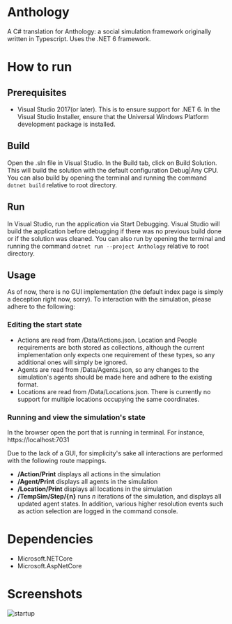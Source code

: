# Anthology
A C# translation for Anthology: a social simulation framework originally written in Typescript. Uses the .NET 6 framework.

# How to run
## Prerequisites
- Visual Studio 2017(or later). This is to ensure support for .NET 6. In the Visual Studio Installer, ensure that the Universal Windows Platform development package is installed.

## Build
Open the .sln file in Visual Studio. In the Build tab, click on Build Solution.
This will build the solution with the default configuration Debug|Any CPU.
You can also build by opening the terminal and running the command ``` dotnet build ``` relative to root directory. 

## Run
In Visual Studio, run the application via Start Debugging. Visual Studio will build the application before debugging
if there was no previous build done or if the solution was cleaned. You can also run by opening the terminal and running the command ``` dotnet run --project Anthology ``` relative to root directory. 

## Usage
As of now, there is no GUI implementation (the default index page is simply a deception right now, sorry). To interaction with the simulation, please adhere to the following:

### Editing the start state
- Actions are read from /Data/Actions.json. Location and People requirements are both stored as collections, although the current implementation only expects one requirement of these types, so any additional ones will simply be ignored.
- Agents are read from /Data/Agents.json, so any changes to the simulation's agents should be made here and adhere to the existing format.
- Locations are read from /Data/Locations.json. There is currently no support for multiple locations occupying the same coordinates.

### Running and view the simulation's state
In the browser open the port that is running in terminal. For instance, https://localhost:7031

Due to the lack of a GUI, for simplicity's sake all interactions are performed with the following route mappings. 
- **/Action/Print** displays all actions in the simulation
- **/Agent/Print** displays all agents in the simulation
- **/Location/Print** displays all locations in the simulation
- **/TempSim/Step/{n}** runs *n* iterations of the simulation, and displays all updated agent states. In addition, various higher resolution events such as action selection are logged in the command console.

# Dependencies
- Microsoft.NETCore
- Microsoft.AspNetCore

# Screenshots
![startup](https://github.com/alexo1110/Anthology/blob/e26d9942c985b641c672655007d1f6b88dc1adb0/screenshots/on_startup.png)
